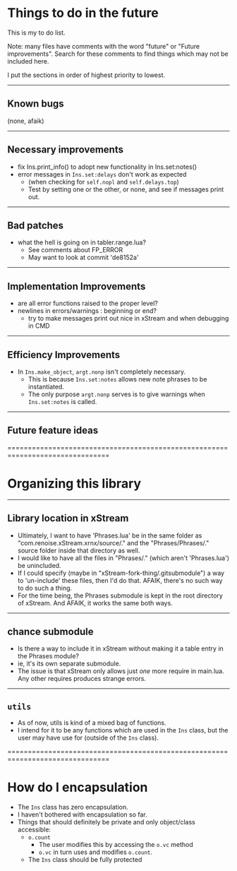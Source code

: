 # Things to do in the future

This is my to do list.

Note: many files have comments with the word "future" or "Future improvements".
	Search for these comments to find things which may not be included here.

I put the sections in order of highest priority to lowest.



-------------------------------------------------------------------------------
## Known bugs
(none, afaik)



-------------------------------------------------------------------------------
## Necessary improvements
- fix Ins.print_info() to adopt new functionality in Ins.set:notes()
- error messages in `Ins.set:delays` don't work as expected
	- (when checking for `self.nopl` and `self.delays.top`)
	- Test by setting one or the other, or none, and see if messages print out.


-------------------------------------------------------------------------------
## Bad patches
- what the hell is going on in tabler.range.lua? 
	- See comments about FP_ERROR
	- May want to look at commit 'de8152a'



-------------------------------------------------------------------------------
## Implementation Improvements
- are all error functions raised to the proper level?
- newlines in errors/warnings : beginning or end?
	- try to make messages print out nice in xStream and when debugging in CMD



-------------------------------------------------------------------------------
## Efficiency Improvements
- In `Ins.make_object`, `argt.nonp` isn't completely necessary.
	- This is because `Ins.set:notes` allows new note phrases to be instantiated.
	- The only purpose `argt.nonp` serves is to give warnings when 
		`Ins.set:notes` is called.



-------------------------------------------------------------------------------
## Future feature ideas 




===============================================================================
# Organizing this library


-------------------------------------------------------------------------------
## Library location in xStream
- Ultimately, I want to have 'Phrases.lua' be in the same folder as 
"com.renoise.xStream.xrnx/source/." and the "Phrases/Phrases/." source folder 
inside that directory as well. 
- I would like to have all the files in "Phrases/." (which aren't 'Phrases.lua')
be unincluded. 
- If I could specify (maybe in "xStream-fork-thing/.gitsubmodule") a way
to 'un-include' these files, then I'd do that. AFAIK, there's no such way to do 
such a thing.
- For the time being, the Phrases submodule is kept in the root directory of 
xStream. And AFAIK, it works the same both ways.

-------------------------------------------------------------------------------
## chance submodule
- Is there a way to include it in xStream without making it a table entry in
the Phrases module?
- ie, it's its own separate submodule.
- The issue is that xStream only allows just *one* more require in main.lua.
Any other requires produces strange errors. 

-------------------------------------------------------------------------------
## `utils`
- As of now, utils is kind of a mixed bag of functions. 
- I intend for it to be any functions which are used in the `Ins` class, but
the user may have use for (outside of the `Ins` class).


===============================================================================
# How do I encapsulation
- The `Ins` class has zero encapsulation.
- I haven't bothered with encapsulation so far.
- Things that should definitely be private and only object/class accessible:
	- `o.count`
		- The user modifies this by accessing the `o.vc` method
		- `o.vc` in turn uses and modifies `o.count`.
	- The `Ins` class should be fully protected 


